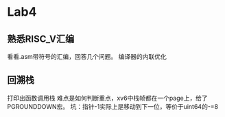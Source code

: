 # Lab4

## 熟悉RISC_V汇编
看看.asm带符号的汇编，回答几个问题。
编译器的内联优化

## 回溯栈
打印出函数调用栈
难点是如何判断重点，xv6中栈帧都在一个page上，给了PGROUNDDOWN宏。
坑：指针-1实际上是移动到下一位，等价于uint64的-=8